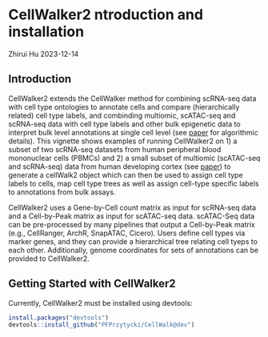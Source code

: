 CellWalker2 ntroduction and installation
================
Zhirui Hu
2023-12-14


## Introduction

CellWalker2 extends the CellWalker method for combining scRNA-seq data with cell type ontologies to annotate cells and compare (hierarchically related) cell type labels, and combinding multiomic, scATAC-seq and scRNA-seq data with cell type labels and other bulk epigenetic data to interpret bulk level annotations at single cell level (see [paper](https://doi.org/10.1186/s13059-021-02279-1) for algorithmic details). This vignette shows examples of running CellWalker2 on 1) a subset of two scRNA-seq datasets from human peripheral blood mononuclear cells (PBMCs)  and 2) a small subset of multiomic (scATAC-seq and scRNA-seq) data from human developing cortex (see [paper](https://doi.org/10.1016/j.cell.2021.07.039)) to generate a cellWalk2 object which can then be used to assign cell type labels to cells, map cell type trees as well as assign cell-type specific labels to annotations from bulk assays.

CellWalker2 uses a Gene-by-Cell count matrix as input for scRNA-seq data and a Cell-by-Peak matrix as input for scATAC-seq data. scATAC-Seq data can be pre-processed by many pipelines that output a Cell-by-Peak matrix (e.g., CellRanger, ArchR, SnapATAC, Cicero). Users define cell types via marker genes, and they can provide a hierarchical tree relating cell tyeps to each other. Additionally, genome coordinates for sets of annotations can be provided to CellWalker2.

## Getting Started with CellWalker2

Currently, CellWalker2 must be installed using devtools:


```r
install.packages("devtools")
devtools::install_github("PFPrzytycki/CellWalk@dev")
```

